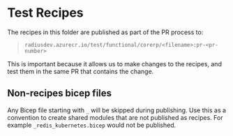 # Test Recipes

The recipes in this folder are published as part of the PR process to:

> `radiusdev.azurecr.io/test/functional/corerp/<filename>:pr-<pr-number>`

This is important because it allows us to make changes to the recipes, and test them in the same PR that contains the change.

## Non-recipes bicep files

Any Bicep file starting with `_` will be skipped during publishing. Use this as a convention to create shared modules that are not published as recipes. For example `_redis_kubernetes.bicep` would not be published.